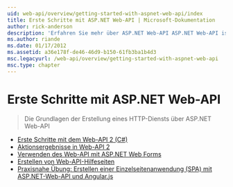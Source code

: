 ```yaml
---
uid: web-api/overview/getting-started-with-aspnet-web-api/index
title: Erste Schritte mit ASP.NET Web-API | Microsoft-Dokumentation
author: rick-anderson
description: 'Erfahren Sie mehr über ASP.NET Web-API ASP.NET Web-API ist ein Framework, das HTTP-Dienste erstellen, die eine breit Palette von Clients gefächerte, einschließlich Browsern erleichtert...'
ms.author: riande
ms.date: 01/17/2012
ms.assetid: a36e178f-de46-46d9-b150-61fb3ba1b4d3
msc.legacyurl: /web-api/overview/getting-started-with-aspnet-web-api
msc.type: chapter
---
```

<a name="getting-started-with-aspnet-web-api"></a>Erste Schritte mit ASP.NET Web-API
====================
> Die Grundlagen der Erstellung eines HTTP-Diensts über ASP.NET Web-API


- [Erste Schritte mit dem Web-API 2 (C#)](tutorial-your-first-web-api.md)
- [Aktionsergebnisse in Web-API 2](action-results.md)
- [Verwenden des Web-API mit ASP.NET Web Forms](using-web-api-with-aspnet-web-forms.md)
- [Erstellen von Web-API-Hilfeseiten](creating-api-help-pages.md)
- [Praxisnahe Übung: Erstellen einer Einzelseitenanwendung (SPA) mit ASP.NET-Web-API und Angular.js](build-a-single-page-application-spa-with-aspnet-web-api-and-angularjs.md)
